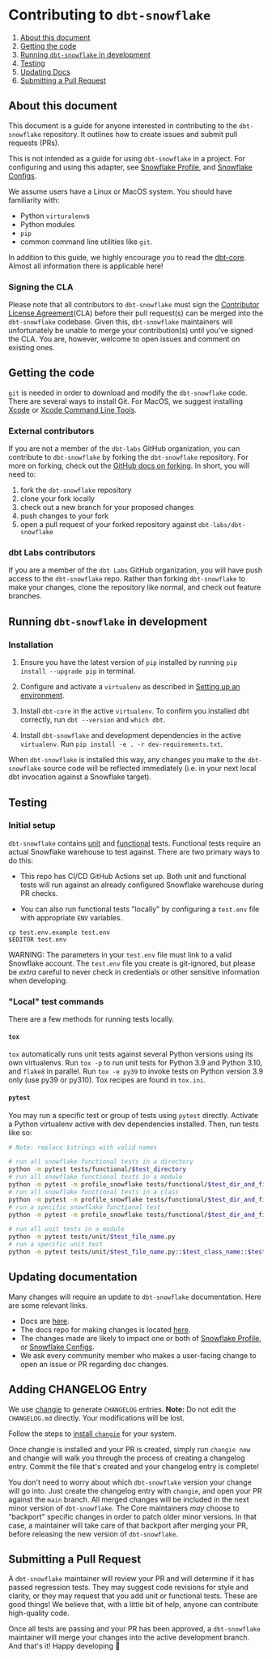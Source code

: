 # Contributing to `dbt-snowflake`

1. [About this document](#about-this-document)
3. [Getting the code](#getting-the-code)
5. [Running `dbt-snowflake` in development](#running-dbt-snowflake-in-development)
6. [Testing](#testing)
7. [Updating Docs](#updating-docs)
7. [Submitting a Pull Request](#submitting-a-pull-request)

## About this document
This document is a guide for anyone interested in contributing to the `dbt-snowflake` repository. It outlines how to create issues and submit pull requests (PRs).

This is not intended as a guide for using `dbt-snowflake` in a project. For configuring and using this adapter, see [Snowflake Profile](https://docs.getdbt.com/reference/warehouse-profiles/snowflake-profile), and [Snowflake Configs](https://docs.getdbt.com/reference/resource-configs/snowflake-configs).

We assume users have a Linux or MacOS system. You should have familiarity with:

- Python `virturalenv`s
- Python modules
- `pip`
- common command line utilities like `git`.

In addition to this guide, we highly encourage you to read the [dbt-core](https://github.com/dbt-labs/dbt-core/blob/main/CONTRIBUTING.md). Almost all information there is applicable here!

### Signing the CLA

Please note that all contributors to `dbt-snowflake` must sign the [Contributor License Agreement](https://docs.getdbt.com/docs/contributor-license-agreements)(CLA) before their pull request(s) can be merged into the `dbt-snowflake` codebase. Given this, `dbt-snowflake` maintainers will unfortunately be unable to merge your contribution(s) until you've signed the CLA. You are, however, welcome to open issues and comment on existing ones.

## Getting the code

 `git` is needed in order to download and modify the `dbt-snowflake` code. There are several ways to install Git. For MacOS, we suggest installing [Xcode](https://developer.apple.com/support/xcode/) or [Xcode Command Line Tools](https://mac.install.guide/commandlinetools/index.html).

### External contributors

If you are not a member of the `dbt-labs` GitHub organization, you can contribute to `dbt-snowflake` by forking the `dbt-snowflake` repository. For more on forking, check out the [GitHub docs on forking](https://help.github.com/en/articles/fork-a-repo). In short, you will need to:

1. fork the `dbt-snowflake` repository
2. clone your fork locally
3. check out a new branch for your proposed changes
4. push changes to your fork
5. open a pull request of your forked repository against `dbt-labs/dbt-snowflake`

### dbt Labs contributors

If you are a member of the `dbt Labs` GitHub organization, you will have push access to the `dbt-snowflake` repo. Rather than forking `dbt-snowflake` to make your changes, clone the repository like normal, and check out feature branches.

## Running `dbt-snowflake` in development

### Installation

1. Ensure you have the latest version of `pip` installed by running `pip install --upgrade pip` in terminal.

2. Configure and activate a `virtualenv` as described in [Setting up an environment](https://github.com/dbt-labs/dbt-core/blob/HEAD/CONTRIBUTING.md#setting-up-an-environment).

3. Install `dbt-core` in the active `virtualenv`. To confirm you installed dbt correctly, run `dbt --version` and `which dbt`.

4. Install `dbt-snowflake` and development dependencies in the active `virtualenv`. Run `pip install -e . -r dev-requirements.txt`.

When `dbt-snowflake` is installed this way, any changes you make to the `dbt-snowflake` source code will be reflected immediately (i.e. in your next local dbt invocation against a Snowflake target).

## Testing

### Initial setup

`dbt-snowflake` contains [unit](https://github.com/dbt-labs/dbt-snowflake/tree/main/tests/unit) and [functional](https://github.com/dbt-labs/dbt-snowflake/tree/main/tests/functional) tests. Functional tests require an actual Snowflake warehouse to test against. There are two primary ways to do this:

- This repo has CI/CD GitHub Actions set up. Both unit and functional tests will run against an already configured Snowflake warehouse during PR checks.

- You can also run functional tests "locally" by configuring a `test.env` file with appropriate `ENV` variables.

```
cp test.env.example test.env
$EDITOR test.env
```

WARNING: The parameters in your `test.env` file must link to a valid Snowflake account. The `test.env` file you create is git-ignored, but please be _extra_ careful to never check in credentials or other sensitive information when developing.


### "Local" test commands
There are a few methods for running tests locally.

#### `tox`
`tox` automatically runs unit tests against several Python versions using its own virtualenvs. Run `tox -p` to run unit tests for Python 3.9 and Python 3.10, and `flake8` in parallel. Run `tox -e py39` to invoke tests on Python version 3.9 only (use py39 or py310). Tox recipes are found in `tox.ini`.

#### `pytest`
You may run a specific test or group of tests using `pytest` directly. Activate a Python virtualenv active with dev dependencies installed. Then, run tests like so:

```sh
# Note: replace $strings with valid names

# run all snowflake functional tests in a directory
python -m pytest tests/functional/$test_directory
# run all snowflake functional tests in a module
python -m pytest -m profile_snowflake tests/functional/$test_dir_and_filename.py
# run all snowflake functional tests in a class
python -m pytest -m profile_snowflake tests/functional/$test_dir_and_filename.py::$test_class_name
# run a specific snowflake functional test
python -m pytest -m profile_snowflake tests/functional/$test_dir_and_filename.py::$test_class_name::$test__method_name

# run all unit tests in a module
python -m pytest tests/unit/$test_file_name.py
# run a specific unit test
python -m pytest tests/unit/$test_file_name.py::$test_class_name::$test_method_name
```

## Updating documentation

Many changes will require an update to `dbt-snowflake` documentation. Here are some relevant links.

- Docs are [here](https://docs.getdbt.com/).
- The docs repo for making changes is located [here](https://github.com/dbt-labs/docs.getdbt.com).
- The changes made are likely to impact one or both of [Snowflake Profile](https://docs.getdbt.com/reference/warehouse-profiles/snowflake-profile), or [Snowflake Configs](https://docs.getdbt.com/reference/resource-configs/snowflake-configs).
- We ask every community member who makes a user-facing change to open an issue or PR regarding doc changes.

## Adding CHANGELOG Entry

We use [changie](https://changie.dev) to generate `CHANGELOG` entries. **Note:** Do not edit the `CHANGELOG.md` directly. Your modifications will be lost.

Follow the steps to [install `changie`](https://changie.dev/guide/installation/) for your system.

Once changie is installed and your PR is created, simply run `changie new` and changie will walk you through the process of creating a changelog entry.  Commit the file that's created and your changelog entry is complete!

You don't need to worry about which `dbt-snowflake` version your change will go into. Just create the changelog entry with `changie`, and open your PR against the `main` branch. All merged changes will be included in the next minor version of `dbt-snowflake`. The Core maintainers _may_ choose to "backport" specific changes in order to patch older minor versions. In that case, a maintainer will take care of that backport after merging your PR, before releasing the new version of `dbt-snowflake`.

## Submitting a Pull Request

A `dbt-snowflake` maintainer will review your PR and will determine if it has passed regression tests. They may suggest code revisions for style and clarity, or they may request that you add unit or functional tests. These are good things! We believe that, with a little bit of help, anyone can contribute high-quality code.

Once all tests are passing and your PR has been approved, a `dbt-snowflake` maintainer will merge your changes into the active development branch. And that's it! Happy developing :tada:
